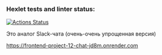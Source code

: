 ### Hexlet tests and linter status:
[![Actions Status](https://github.com/Olivia-Shch/frontend-project-12/actions/workflows/hexlet-check.yml/badge.svg)](https://github.com/Olivia-Shch/frontend-project-12/actions)

Это аналог Slack-чата (очень-очень упрощенная версия)

https://frontend-project-12-chat-jd8m.onrender.com